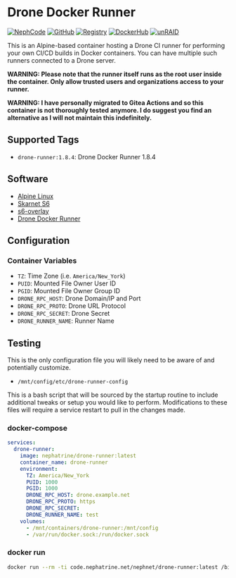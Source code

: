 <!--
SPDX-FileCopyrightText: 2023-2025 Daniel Wolf <nephatrine@gmail.com>
SPDX-License-Identifier: ISC
-->

# Drone Docker Runner

[![NephCode](https://img.shields.io/static/v1?label=Git&message=NephCode&color=teal)](https://code.nephatrine.net/NephNET/docker-drone-run)
[![GitHub](https://img.shields.io/static/v1?label=Git&message=GitHub&color=teal)](https://github.com/nephatrine/docker-drone-run)
[![Registry](https://img.shields.io/static/v1?label=OCI&message=NephCode&color=blue)](https://code.nephatrine.net/NephNET/-/packages/container/drone-runner/latest)
[![DockerHub](https://img.shields.io/static/v1?label=OCI&message=DockerHub&color=blue)](https://hub.docker.com/repository/docker/nephatrine/drone-runner/general)
[![unRAID](https://img.shields.io/static/v1?label=unRAID&message=template&color=orange)](https://code.nephatrine.net/NephNET/unraid-containers)

This is an Alpine-based container hosting a Drone CI runner for performing your
own CI/CD builds in Docker containers. You can have multiple such runners
connected to a Drone server.

**WARNING: Please note that the runner itself runs as the root user inside the
container. Only allow trusted users and organizations access to your runner.**

**WARNING: I have personally migrated to Gitea Actions and so this container is
not thoroughly tested anymore. I do suggest you find an alternative as I will
not maintain this indefinitely.**

## Supported Tags

- `drone-runner:1.8.4`: Drone Docker Runner 1.8.4

## Software

- [Alpine Linux](https://alpinelinux.org/)
- [Skarnet S6](https://skarnet.org/software/s6/)
- [s6-overlay](https://github.com/just-containers/s6-overlay)
- [Drone Docker Runner](https://docs.drone.io/runner/docker/overview/)

## Configuration

### Container Variables

- `TZ`: Time Zone (i.e. `America/New_York`)
- `PUID`: Mounted File Owner User ID
- `PGID`: Mounted File Owner Group ID
- `DRONE_RPC_HOST`: Drone Domain/IP and Port
- `DRONE_RPC_PROTO`: Drone URL Protocol
- `DRONE_RPC_SECRET`: Drone Secret
- `DRONE_RUNNER_NAME`: Runner Name

## Testing

This is the only configuration file you will likely need to be aware of and
potentially customize.

- `/mnt/config/etc/drone-runner-config`

This is a bash script that will be sourced by the startup routine to include
additional tweaks or setup you would like to perform. Modifications to these
files will require a service restart to pull in the changes made.

### docker-compose

```yaml
services:
  drone-runner:
    image: nephatrine/drone-runner:latest
    container_name: drone-runner
    environment:
      TZ: America/New_York
      PUID: 1000
      PGID: 1000
      DRONE_RPC_HOST: drone.example.net
      DRONE_RPC_PROTO: https
      DRONE_RPC_SECRET:
      DRONE_RUNNER_NAME: test
    volumes:
      - /mnt/containers/drone-runner:/mnt/config
      - /var/run/docker.sock:/run/docker.sock
```

### docker run

```bash
docker run --rm -ti code.nephatrine.net/nephnet/drone-runner:latest /bin/bash
```
